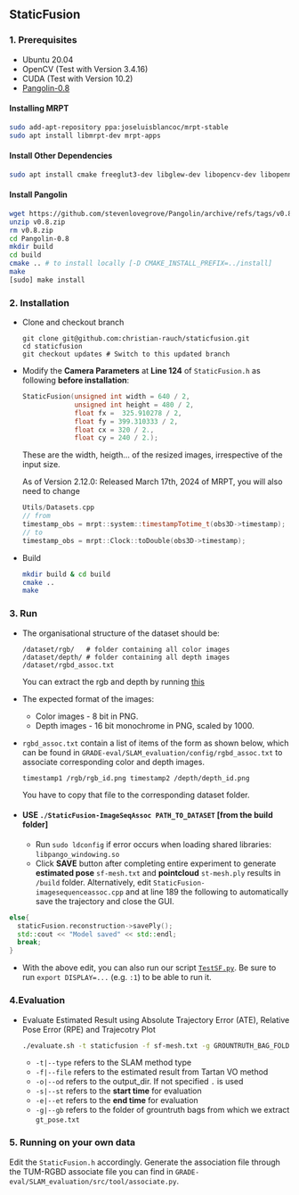 ## StaticFusion
### 1. Prerequisites

- Ubuntu 20.04
- OpenCV (Test with Version 3.4.16)
- CUDA (Test with Version 10.2)
- [Pangolin-0.8](https://github.com/stevenlovegrove/Pangolin/releases/tag/v0.8)

#### Installing MRPT

```bash
sudo add-apt-repository ppa:joseluisblancoc/mrpt-stable
sudo apt install libmrpt-dev mrpt-apps
```

#### Install Other Dependencies

```bash
sudo apt install cmake freeglut3-dev libglew-dev libopencv-dev libopenni2-dev git
```

#### Install Pangolin
```bash
wget https://github.com/stevenlovegrove/Pangolin/archive/refs/tags/v0.8.zip
unzip v0.8.zip
rm v0.8.zip
cd Pangolin-0.8
mkdir build
cd build
cmake .. # to install locally [-D CMAKE_INSTALL_PREFIX=../install]
make
[sudo] make install
```

### 2. Installation

- Clone and checkout branch 
  ```
  git clone git@github.com:christian-rauch/staticfusion.git
  cd staticfusion
  git checkout updates # Switch to this updated branch
  ```
- Modify the **Camera Parameters** at **Line 124** of `StaticFusion.h` as following **before installation**:
  ```cpp
  StaticFusion(unsigned int width = 640 / 2, 
               unsigned int height = 480 / 2, 
               float fx =  325.910278 / 2, 
               float fy = 399.310333 / 2, 
               float cx = 320 / 2., 
               float cy = 240 / 2.);
  ```
  These are the width, heigth... of the resized images, irrespective of the input size.

  As of Version 2.12.0: Released March 17th, 2024 of MRPT, you will also need to change
  ```cpp
  Utils/Datasets.cpp
  // from
  timestamp_obs = mrpt::system::timestampTotime_t(obs3D->timestamp);
  // to
  timestamp_obs = mrpt::Clock::toDouble(obs3D->timestamp); 
  ```
  
- Build
  ```bash
  mkdir build & cd build
  cmake ..
  make
  ```

### 3. Run

- The organisational structure of the dataset should be:
  ```
  /dataset/rgb/   # folder containing all color images
  /dataset/depth/ # folder containing all depth images
  /dataset/rgbd_assoc.txt
  ```
  You can extract the rgb and depth by running [this](https://github.com/robot-perception-group/GRADE-eval/blob/main/preprocessing/PREPROCESSING.md#2-data-extraction)


- The expected format of the images:
    - Color images - 8 bit in PNG.
    - Depth images - 16 bit monochrome in PNG, scaled by 1000.


- `rgbd_assoc.txt` contain a list of items of the form as shown below, which can be found in `GRADE-eval/SLAM_evaluation/config/rgbd_assoc.txt` to associate corresponding color and depth images.
  ```
  timestamp1 /rgb/rgb_id.png timestamp2 /depth/depth_id.png
  ```
  You have to copy that file to the corresponding dataset folder. 
  

- #### USE `./StaticFusion-ImageSeqAssoc PATH_TO_DATASET` [from the build folder]
    - Run `sudo ldconfig` if error occurs when loading shared libraries: `libpango_windowing.so`
    - Click **SAVE** button after completing entire experiment to generate **estimated pose** `sf-mesh.txt` and **pointcloud** `st-mesh.ply` results in `/build` folder.
      Alternatively, edit `StaticFusion-imagesequenceassoc.cpp` and at line 189 the following to automatically save the trajectory and close the GUI.
```cpp
else{
  staticFusion.reconstruction->savePly();
  std::cout << "Model saved" << std::endl;
  break;
}
```
  - With the above edit, you can also run our script [`TestSF.py`](https://github.com/robot-perception-group/GRADE_tools/tree/main/SLAM_evaluation/src/TestSF.py). Be sure to run `export DISPLAY=...` (e.g. `:1`) to be able to run it.

### 4.Evaluation

- Evaluate Estimated Result using Absolute Trajectory Error (ATE), Relative Pose Error (RPE) and Trajecotry Plot
  ```bash
  ./evaluate.sh -t staticfusion -f sf-mesh.txt -g GROUNTRUTH_BAG_FOLDER (-o OUTPUT_DIR) (-s 0.0) (-e 60.0)
  ```
    - `-t|--type` refers to the SLAM method type
    - `-f|--file` refers to the estimated result from Tartan VO method
    - `-o|--od` refers to the output_dir. If not specified `.` is used
    - `-s|--st` refers to the **start time** for evaluation
    - `-e|--et` refers to the **end time** for evaluation
    - `-g|--gb` refers to the folder of grountruth bags from which we extract `gt_pose.txt`

### 5. Running on your own data

Edit the `StaticFusion.h` accordingly.
Generate the association file through the TUM-RGBD associate file you can find in `GRADE-eval/SLAM_evaluation/src/tool/associate.py`.

